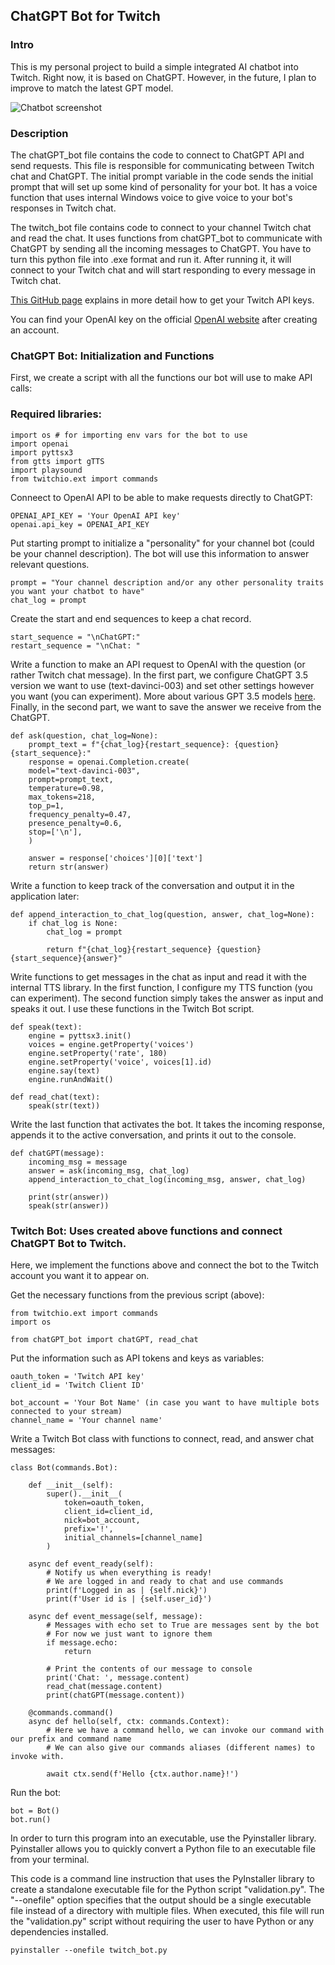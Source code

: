 ## ChatGPT Bot for Twitch

### Intro
This is my personal project to build a simple integrated AI chatbot into Twitch. Right now, it is based on ChatGPT. However, in the future, I plan to improve to match the latest GPT model. 

![Chatbot screenshot](https://github.com/drozhevskii/chatGPT_bot_twitch/blob/main/twitch_bot_active.png)

### Description
The chatGPT_bot file contains the code to connect to ChatGPT API and send requests. This file is responsible for communicating between Twitch chat and ChatGPT. The initial prompt variable in the code sends the initial prompt that will set up some kind of personality for your bot. It has a voice function that uses internal Windows voice to give voice to your bot's responses in Twitch chat.

The twitch_bot file contains code to connect to your channel Twitch chat and read the chat. It uses functions from chatGPT_bot to communicate with ChatGPT by sending all the incoming messages to ChatGPT. You have to turn this python file into .exe format and run it. After running it, it will connect to your Twitch chat and will start responding to every message in Twitch chat.

[This GitHub page](https://github.com/TwitchIO/TwitchIO) explains in more detail how to get your Twitch API keys.

You can find your OpenAI key on the official [OpenAI website](https://openai.com/api/) after creating an account.



### ChatGPT Bot: Initialization and Functions
First, we create a script with all the functions our bot will use to make API calls:

### Required libraries:
```
import os # for importing env vars for the bot to use
import openai
import pyttsx3
from gtts import gTTS
import playsound
from twitchio.ext import commands
```

Conneect to OpenAI API to be able to make requests directly to ChatGPT:
```
OPENAI_API_KEY = 'Your OpenAI API key'
openai.api_key = OPENAI_API_KEY
```

Put starting prompt to initialize a "personality" for your channel bot (could be your channel description).
The bot will use this information to answer relevant questions.
```
prompt = "Your channel description and/or any other personality traits you want your chatbot to have"
chat_log = prompt
```

Create the start and end sequences to keep a chat record. 
```
start_sequence = "\nChatGPT:"
restart_sequence = "\nChat: "
```

Write a function to make an API request to OpenAI with the question (or rather Twitch chat message).
In the first part, we configure ChatGPT 3.5 version we want to use (text-davinci-003) and set other settings however you want (you can experiment).
More about various GPT 3.5 models [here](https://platform.openai.com/docs/models/gpt-3-5).
Finally, in the second part, we want to save the answer we receive from the ChatGPT.
```
def ask(question, chat_log=None):
    prompt_text = f"{chat_log}{restart_sequence}: {question}{start_sequence}:"
    response = openai.Completion.create(
    model="text-davinci-003",
    prompt=prompt_text,
    temperature=0.98,
    max_tokens=218,
    top_p=1,
    frequency_penalty=0.47,
    presence_penalty=0.6,
    stop=['\n'],
    )
    
    answer = response['choices'][0]['text']
    return str(answer)
```

Write a function to keep track of the conversation and output it in the application later:
```
def append_interaction_to_chat_log(question, answer, chat_log=None):
    if chat_log is None: 
        chat_log = prompt 

        return f"{chat_log}{restart_sequence} {question}{start_sequence}{answer}"
```

Write functions to get messages in the chat as input and read it with the internal TTS library.
In the first function, I configure my TTS function (you can experiment). The second function simply takes the answer as input and speaks it out.
I use these functions in the Twitch Bot script.
```
def speak(text):
    engine = pyttsx3.init()
    voices = engine.getProperty('voices')
    engine.setProperty('rate', 180)
    engine.setProperty('voice', voices[1].id)
    engine.say(text)
    engine.runAndWait()

def read_chat(text):
    speak(str(text))
```

Write the last function that activates the bot.
It takes the incoming response, appends it to the active conversation, and prints it out to the console.
```
def chatGPT(message):
    incoming_msg = message
    answer = ask(incoming_msg, chat_log)
    append_interaction_to_chat_log(incoming_msg, answer, chat_log)

    print(str(answer))
    speak(str(answer))
```



### Twitch Bot: Uses created above functions and connect ChatGPT Bot to Twitch.
Here, we implement the functions above and connect the bot to the Twitch account you want it to appear on.

Get the necessary functions from the previous script (above):
```
from twitchio.ext import commands
import os

from chatGPT_bot import chatGPT, read_chat
```

Put the information such as API tokens and keys as variables:
```
oauth_token = 'Twitch API key'
client_id = 'Twitch Client ID'

bot_account = 'Your Bot Name' (in case you want to have multiple bots connected to your stream)
channel_name = 'Your channel name'
```

Write a Twitch Bot class with functions to connect, read, and answer chat messages:
```
class Bot(commands.Bot):

    def __init__(self):
        super().__init__(
            token=oauth_token,
            client_id=client_id,
            nick=bot_account,
            prefix='!',
            initial_channels=[channel_name]
        )
    
    async def event_ready(self):
        # Notify us when everything is ready!
        # We are logged in and ready to chat and use commands
        print(f'Logged in as | {self.nick}')
        print(f'User id is | {self.user_id}')

    async def event_message(self, message):
        # Messages with echo set to True are messages sent by the bot
        # For now we just want to ignore them
        if message.echo:
            return

        # Print the contents of our message to console
        print('Chat: ', message.content)
        read_chat(message.content)
        print(chatGPT(message.content))

    @commands.command()
    async def hello(self, ctx: commands.Context):
        # Here we have a command hello, we can invoke our command with our prefix and command name
        # We can also give our commands aliases (different names) to invoke with.

        await ctx.send(f'Hello {ctx.author.name}!')
```

Run the bot:
```
bot = Bot()
bot.run()
```

In order to turn this program into an executable, use the Pyinstaller library.
Pyinstaller allows you to quickly convert a Python file to an executable file from your terminal.

This code is a command line instruction that uses the PyInstaller library to create a standalone executable file for the Python script "validation.py".
The "--onefile" option specifies that the output should be a single executable file instead of a directory with multiple files.
When executed, this file will run the "validation.py" script without requiring the user to have Python or any dependencies installed.
```
pyinstaller --onefile twitch_bot.py
```



